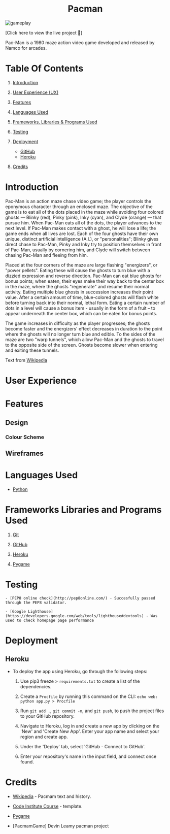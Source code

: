 <h1 align="center">Pacman</h1>

![gameplay](https://user-images.githubusercontent.com/83631970/141517282-263b2e0f-5384-4af3-abf7-7a8da8dc8451.gif)

[Click here to view the live project :link:]

Pac-Man is a 1980 maze action video game developed and released by Namco for arcades.

# Table Of Contents

1. [Introduction](#introduction)

2. [User Experience (UX)](#user-experience)

3. [Features](#features)

4. [Languages Used](#languages-used)

5. [Frameworks, Libraries & Programs Used](#frameworks-libraries-and-programs-used)

7. [Testing](#testing)

8. [Deployment](#deployment)
    - [GitHub](#github-pages)
    - [Heroku](#heroku)
    
9. [Credits](#credits)


# Introduction

Pac-Man is an action maze chase video game; the player controls the eponymous character through an enclosed maze. The objective of the game is to eat all of the dots placed in the maze while avoiding four colored ghosts — Blinky (red), Pinky (pink), Inky (cyan), and Clyde (orange) — that pursue him. When Pac-Man eats all of the dots, the player advances to the next level. If Pac-Man makes contact with a ghost, he will lose a life; the game ends when all lives are lost. Each of the four ghosts have their own unique, distinct artificial intelligence (A.I.), or "personalities"; Blinky gives direct chase to Pac-Man, Pinky and Inky try to position themselves in front of Pac-Man, usually by cornering him, and Clyde will switch between chasing Pac-Man and fleeing from him.

Placed at the four corners of the maze are large flashing "energizers", or "power pellets". Eating these will cause the ghosts to turn blue with a dizzied expression and reverse direction. Pac-Man can eat blue ghosts for bonus points; when eaten, their eyes make their way back to the center box in the maze, where the ghosts "regenerate" and resume their normal activity. Eating multiple blue ghosts in succession increases their point value. After a certain amount of time, blue-colored ghosts will flash white before turning back into their normal, lethal form. Eating a certain number of dots in a level will cause a bonus item - usually in the form of a fruit – to appear underneath the center box, which can be eaten for bonus points.

The game increases in difficulty as the player progresses; the ghosts become faster and the energizers' effect decreases in duration to the point where the ghosts will no longer turn blue and edible. To the sides of the maze are two "warp tunnels", which allow Pac-Man and the ghosts to travel to the opposite side of the screen. Ghosts become slower when entering and exiting these tunnels.

Text from [Wikipedia](https://en.wikipedia.org/wiki/Pac-Man)

# User Experience

# Features

## Design
### Colour Scheme


## Wireframes


# Languages Used

-   [Python](https://pt.wikipedia.org/wiki/Python)

# Frameworks Libraries and Programs Used

1. [Git](https://git-scm.com/)

2. [GitHub](https://github.com/)

3. [Heroku](https://www.heroku.com/)

4. [Pygame](https://pypi.org/project/pygame/)

# Testing

    - [PEP8 online check](http://pep8online.com/) - Succesfully passed through the PEP8 validator.

    - [Google Lighthouse](https://developers.google.com/web/tools/lighthouse#devtools) - Was used to check homepage page performance


# Deployment

## Heroku

- To deploy the app using Heroku, go through the following steps:

    1. Use pip3 freeze > `requirements.txt` to create a list of the dependencies.

    2. Create a `Procfile` by running this command on the CLI: `echo web: python app.py > Procfile`

    3. Run `git add .`, `git commit -m`, and `git push`, to push the project files to your GitHub repository.

    4. Navigate to Heroku, log in and create a new app by clicking on the 'New' and 'Create New App'. Enter your app name and select your region and create app.

    5. Under the 'Deploy' tab, select 'GitHub - Connect to GitHub'.
    
    6. Enter your repository's name in the input field, and connect once found.

# Credits

- [Wikipedia](https://en.wikipedia.org/wiki/Pac-Man) - Pacmam text and history.

- [Code Institute Course](https://codeinstitute.net/) - template.

- [Pygame](https://pypi.org/project/pygame/)

- [PacmamGame] Devin Leamy pacman project